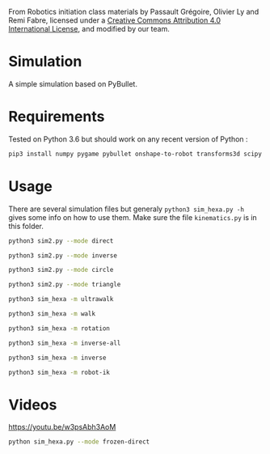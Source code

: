 From Robotics initiation class materials by Passault Grégoire, Olivier Ly and Remi Fabre, licensed under a [Creative Commons Attribution 4.0 International License](https://creativecommons.org/licenses/by/4.0/), and modified by our team.

# Simulation
A simple simulation based on PyBullet.

# Requirements
Tested on Python 3.6 but should work on any recent version of Python :
```bash
pip3 install numpy pygame pybullet onshape-to-robot transforms3d scipy
```

# Usage
There are several simulation files but generaly ```python3 sim_hexa.py -h``` gives some info on how to use them.
Make sure the file ```kinematics.py``` is in this folder.
```bash
python3 sim2.py --mode direct
```
```bash
python3 sim2.py --mode inverse
```
```bash
python3 sim2.py --mode circle
```
```bash
python3 sim2.py --mode triangle
```
```bash
python3 sim_hexa -m ultrawalk
```
```bash
python3 sim_hexa -m walk
```
```bash
python3 sim_hexa -m rotation
```
```bash
python3 sim_hexa -m inverse-all
```
```bash
python3 sim_hexa -m inverse
```
```bash
python3 sim_hexa -m robot-ik
```

# Videos
https://youtu.be/w3psAbh3AoM
```bash
python sim_hexa.py --mode frozen-direct
```
